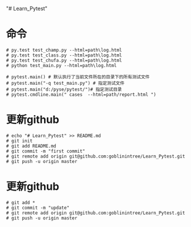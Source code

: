 "# Learn_Pytest" 

# 命令

    # py.test test_champ.py --html=path\log.html 
    # py.test test_class.py --html=path\log.html 
    # py.test test_chufa.py --html=path\log.html 
    # python test_main.py --html=path\log.html 

    # pytest.main() # 默认执行了当前文件所在的目录下的所有测试文件
    # pytest.main("-q test_main.py") # 指定测试文件 
    # pytest.main("d:/pyse/pytest/")# 指定测试目录 
    # pytest.cmdline.main(" cases  --html=path/report.html ")

# 更新github

    # echo "# Learn_Pytest" >> README.md
    # git init
    # git add README.md
    # git commit -m "first commit"
    # git remote add origin git@github.com:goblinintree/Learn_Pytest.git
    # git push -u origin master

# 更新github
    # git add *
    # git commit -m "update"
    # git remote add origin git@github.com:goblinintree/Learn_Pytest.git
    # git push -u origin master